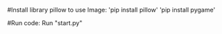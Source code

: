 

#Install library pillow to use Image:
'pip install pillow'
'pip install pygame'

#Run code:
Run "start.py"
